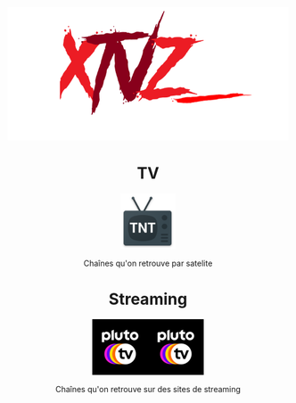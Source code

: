 <p align="center">
  <img src="Images/Logo.png" />
</p>

#

<h1 align="center"> TV </h1>
  <p align="center">
    <img height="100" width="100" src="Images/TNT.png" /><a href="https://raw.githubusercontent.com/LeBazarDeBryan/XTVZ_/main/IPTV/TNT.m3u"></a>
    <p align="center">Chaînes qu'on retrouve par satelite
  </p>
  
#

<h1 align="center"> Streaming </h1>
  <p align="center">
    <img height="100" width="100" src="Images/Pluto%20TV.png" /><a href="https://i.mjh.nz/PlutoTV/fr.m3u8"></a><img height="100" width="100" src="Images/Pluto%20TV.png" />
    <p align="center">Chaînes qu'on retrouve sur des sites de streaming
  </p>
